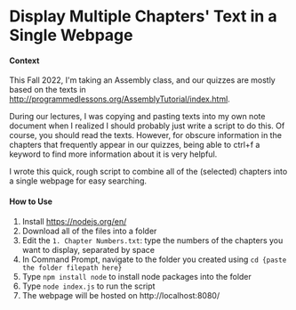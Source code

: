 # Display Multiple Chapters' Text in a Single Webpage

#### Context

This Fall 2022, I'm taking an Assembly class, and our quizzes are mostly based on the texts in http://programmedlessons.org/AssemblyTutorial/index.html.

During our lectures, I was copying and pasting texts into my own note document when I realized I should probably just write a script to do this.
Of course, you should read the texts. However, for obscure information in the chapters that frequently appear in our quizzes, being able to ctrl+f a keyword to find more information about it is very helpful.


I wrote this quick, rough script to combine all of the (selected) chapters into a single webpage for easy searching.

#### How to Use
1. Install https://nodejs.org/en/
2. Download all of the files into a folder
3. Edit the `1. Chapter Numbers.txt`: type the numbers of the chapters you want to display, separated by space
4. In Command Prompt, navigate to the folder you created using `cd {paste the folder filepath here}`
5. Type `npm install node` to install node packages into the folder
6. Type `node index.js` to run the script
7. The webpage will be hosted on http://localhost:8080/
